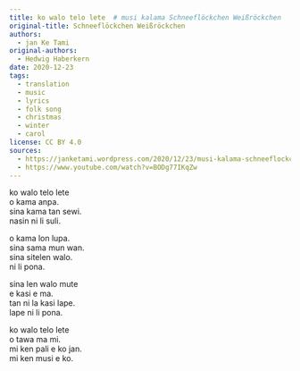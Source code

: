 ```yaml
---
title: ko walo telo lete  # musi kalama Schneeflöckchen Weißröckchen
original-title: Schneeflöckchen Weißröckchen
authors:
  - jan Ke Tami
original-authors:
  - Hedwig Haberkern
date: 2020-12-23
tags:
  - translation
  - music
  - lyrics
  - folk song
  - christmas
  - winter
  - carol
license: CC BY 4.0
sources:
  - https://janketami.wordpress.com/2020/12/23/musi-kalama-schneeflockchen-weisrockchen/
  - https://www.youtube.com/watch?v=BODg77IKqZw
---
```


ko walo telo lete  \
o kama anpa.  \
sina kama tan sewi.  \
nasin ni li suli.

o kama lon lupa.  \
sina sama mun wan.  \
sina sitelen walo.  \
ni li pona.

sina len walo mute  \
e kasi e ma.  \
tan ni la kasi lape.  \
lape ni li pona.

ko walo telo lete  \
o tawa ma mi.  \
mi ken pali e ko jan.  \
mi ken musi e ko.
